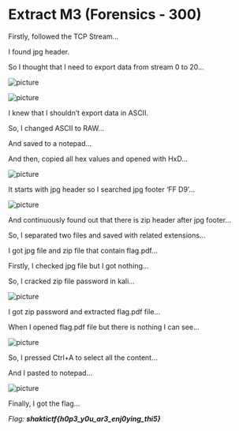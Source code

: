 # Extract M3 (Forensics - 300)

Firstly, followed the TCP Stream…

I found jpg header. 

So I thought that I need to export data from stream 0 to 20…

![picture](https://user-images.githubusercontent.com/65752885/101836910-9c511b80-3b6c-11eb-854a-115adca746a1.PNG)

![picture](https://user-images.githubusercontent.com/65752885/101836936-a96e0a80-3b6c-11eb-9b4f-b28eb781fe48.PNG)

I knew that I shouldn’t export data in ASCII. 

So, I changed ASCII to RAW…

And saved to a notepad…

And then, copied all hex values and opened with HxD…


![picture](https://user-images.githubusercontent.com/65752885/101836968-b4c13600-3b6c-11eb-8777-330612e1122b.PNG)

It starts with jpg header so I searched jpg footer ‘FF D9’…

![picture](https://user-images.githubusercontent.com/65752885/101837019-cb678d00-3b6c-11eb-88ff-98514b43c5b2.PNG)

And continuously found out that there is zip header after  jpg footer…

So, I separated two files and saved with related extensions…

I got jpg file and zip file that contain flag.pdf…

Firstly, I checked jpg file but I got nothing…

So, I cracked zip file password in kali…

![picture](https://user-images.githubusercontent.com/65752885/101837055-dae6d600-3b6c-11eb-8d74-b1d9d9e9614b.PNG)

I got zip password and extracted flag.pdf file…

When I opened flag.pdf file but there is nothing I can see…

![picture](https://user-images.githubusercontent.com/65752885/101837079-e508d480-3b6c-11eb-859c-4e6f7350cda2.PNG)

So, I pressed Ctrl+A to select all the content…

And I pasted to notepad…

![picture](https://user-images.githubusercontent.com/65752885/101837104-edf9a600-3b6c-11eb-8017-ed3f43786d58.PNG)

Finally, I got the flag…

*Flag: **shaktictf{h0p3_y0u_ar3_enj0ying_thi5}***

